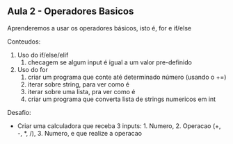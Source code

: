 ## Aula 2 - Operadores Basicos

Aprenderemos a usar os operadores básicos, isto é, for e if/else

Conteudos:
1. Uso do if/else/elif
   1. checagem se algum input é igual a um valor pre-definido
2. Uso do for
   1. criar um programa que conte até determinado número (usando o +=)
   2. iterar sobre string, para ver como é
   3. iterar sobre uma lista, pra ver como é
   4. criar um programa que converta lista de strings numericos em int

Desafio:
- Criar uma calculadora que receba 3 inputs: 1. Numero, 2. Operacao (+, -, *, /), 3. Numero, e que realize a operacao